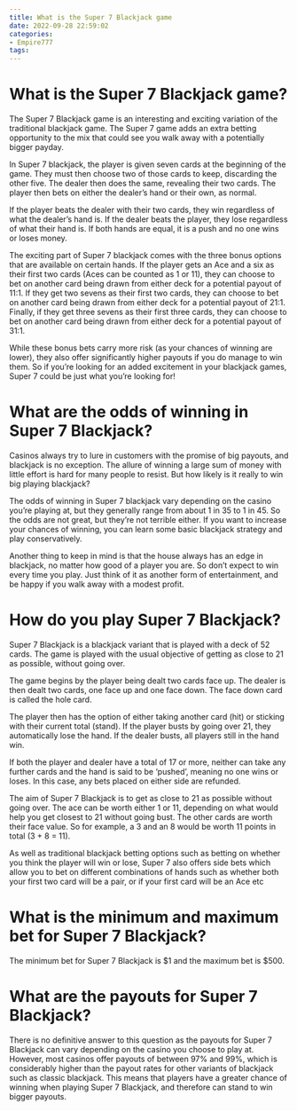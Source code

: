 ```yaml
---
title: What is the Super 7 Blackjack game
date: 2022-09-28 22:59:02
categories:
- Empire777
tags:
---
```



#  What is the Super 7 Blackjack game?

The Super 7 Blackjack game is an interesting and exciting variation of the traditional blackjack game. The Super 7 game adds an extra betting opportunity to the mix that could see you walk away with a potentially bigger payday.

In Super 7 blackjack, the player is given seven cards at the beginning of the game. They must then choose two of those cards to keep, discarding the other five. The dealer then does the same, revealing their two cards. The player then bets on either the dealer’s hand or their own, as normal.

If the player beats the dealer with their two cards, they win regardless of what the dealer’s hand is. If the dealer beats the player, they lose regardless of what their hand is. If both hands are equal, it is a push and no one wins or loses money.

The exciting part of Super 7 blackjack comes with the three bonus options that are available on certain hands. If the player gets an Ace and a six as their first two cards (Aces can be counted as 1 or 11), they can choose to bet on another card being drawn from either deck for a potential payout of 11:1. If they get two sevens as their first two cards, they can choose to bet on another card being drawn from either deck for a potential payout of 21:1. Finally, if they get three sevens as their first three cards, they can choose to bet on another card being drawn from either deck for a potential payout of 31:1.

While these bonus bets carry more risk (as your chances of winning are lower), they also offer significantly higher payouts if you do manage to win them. So if you’re looking for an added excitement in your blackjack games, Super 7 could be just what you’re looking for!

#  What are the odds of winning in Super 7 Blackjack?

Casinos always try to lure in customers with the promise of big payouts, and blackjack is no exception. The allure of winning a large sum of money with little effort is hard for many people to resist. But how likely is it really to win big playing blackjack?

The odds of winning in Super 7 blackjack vary depending on the casino you’re playing at, but they generally range from about 1 in 35 to 1 in 45. So the odds are not great, but they’re not terrible either. If you want to increase your chances of winning, you can learn some basic blackjack strategy and play conservatively.

Another thing to keep in mind is that the house always has an edge in blackjack, no matter how good of a player you are. So don’t expect to win every time you play. Just think of it as another form of entertainment, and be happy if you walk away with a modest profit.

#  How do you play Super 7 Blackjack?

Super 7 Blackjack is a blackjack variant that is played with a deck of 52 cards. The game is played with the usual objective of getting as close to 21 as possible, without going over.

The game begins by the player being dealt two cards face up. The dealer is then dealt two cards, one face up and one face down. The face down card is called the hole card.

The player then has the option of either taking another card (hit) or sticking with their current total (stand). If the player busts by going over 21, they automatically lose the hand. If the dealer busts, all players still in the hand win.

If both the player and dealer have a total of 17 or more, neither can take any further cards and the hand is said to be ‘pushed’, meaning no one wins or loses. In this case, any bets placed on either side are refunded.

The aim of Super 7 Blackjack is to get as close to 21 as possible without going over. The ace can be worth either 1 or 11, depending on what would help you get closest to 21 without going bust. The other cards are worth their face value. So for example, a 3 and an 8 would be worth 11 points in total (3 + 8 = 11).

As well as traditional blackjack betting options such as betting on whether you think the player will win or lose, Super 7 also offers side bets which allow you to bet on different combinations of hands such as whether both your first two card will be a pair, or if your first card will be an Ace etc

#  What is the minimum and maximum bet for Super 7 Blackjack?

The minimum bet for Super 7 Blackjack is $1 and the maximum bet is $500.

#  What are the payouts for Super 7 Blackjack?

There is no definitive answer to this question as the payouts for Super 7 Blackjack can vary depending on the casino you choose to play at. However, most casinos offer payouts of between 97% and 99%, which is considerably higher than the payout rates for other variants of blackjack such as classic blackjack. This means that players have a greater chance of winning when playing Super 7 Blackjack, and therefore can stand to win bigger payouts.
